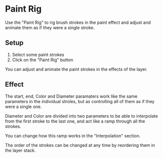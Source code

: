 # Paint Rig

Use the "Paint Rig" to rig brush strokes in the paint effect and adjust and animate them as if they were a single stroke.

## Setup

1. Select some paint strokes
2. Click on the "Paint Rig" button

You can adjust and animate the paint strokes in the effects of the layer.

## Effect

The start, end, Color and Diameter paramaters work like the same parameters in the individual stroles, but as controlling all of them as if they were a single one.

Diameter and Color are divided into two parameters to be able to interpolate from the first stroke to the last one, and act like a ramp through all the strokes.

You can change how this ramp works in the "Interpolation" section.

The order of the strokes can be changed at any time by reordering them in the layer stack.
